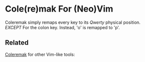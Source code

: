 # Cole(re)mak For (Neo)Vim
Coleremak simply remaps every key to its *Qwerty* physical position.
_EXCEPT_ For the colon key. Instead, 'o' is remapped to 'p'.

## Related
[Coleremak][1] for other Vim-like tools:

[1]: https://github.com/unlmtd/coleremak
